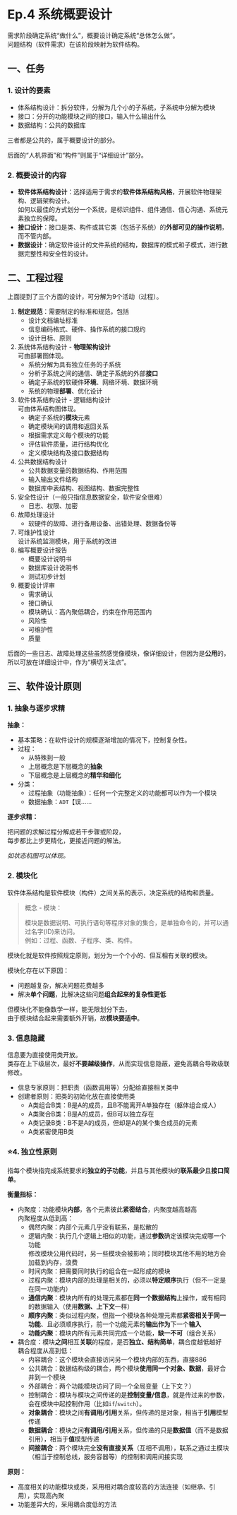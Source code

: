 # Ep.4 系统概要设计

需求阶段确定系统“做什么”，概要设计确定系统“总体怎么做”。  
问题结构（软件需求）在该阶段映射为软件结构。

## 一、任务

### 1. 设计的要素

* 体系结构设计：拆分软件，分解为几个小的子系统，子系统中分解为模块
* 接口：分开的功能模块之间的接口，输入什么输出什么
* 数据结构：公共的数据库

三者都是公共的，属于概要设计的部分。

后面的“人机界面”和“构件”则属于“详细设计”部分。

### 2. 概要设计的内容

* **软件体系结构设计**：选择适用于需求的**软件体系结构风格**，开展软件物理架构、逻辑架构设计。  
  如何以最佳的方式划分一个系统，是标识组件、组件通信、信心沟通、系统元素独立的保障。
* **接口设计**：接口是类、构件或其它类（包括子系统）的**外部可见的操作说明**，而不管内部。
* **数据设计**：确定软件设计的文件系统的结构，数据库的模式和子模式，进行数据完整性和安全性的设计。

## 二、工程过程

上面提到了三个方面的设计，可分解为9个活动（过程）。

1. **制定规范**：需要制定的标准和规范，包括
   * 设计文档编址标准
   * 信息编码格式、硬件、操作系统的接口规约
   * 设计目标、原则
2. 系统体系结构设计 - **物理架构设计**  
   可由部署图体现。
   * 系统分解为具有独立任务的子系统
   * 分析子系统之间的通信、确定子系统的外部**接口**
   * 确定子系统的软硬件**环境**、网络环境、数据环境
   * 系统的物理**部署**、优化设计
3. 软件体系结构设计 - 逻辑结构设计  
   可由体系结构图体现。
   * 确定子系统的**模块**元素
   * 确定模块间的调用和返回关系
   * 根据需求定义每个模块的功能
   * 评估软件质量，进行结构优化
   * 定义模块结构及接口数据结构
4. 公共数据结构设计
   * 公共数据变量的数据结构、作用范围
   * 输入输出文件结构
   * 数据库中表结构、视图结构、数据完整性
5. 安全性设计（一般只指信息数据安全，软件安全很难）  
   * 日志、权限、加密
6. 故障处理设计
   * 软硬件的故障、进行备用设备、出错处理、数据备份等
7. 可维护性设计  
   设计系统监测模块，用于系统的改进  
8. 编写概要设计报告
   * 概要设计说明书
   * 数据库设计说明书
   * 测试初步计划
9. 概要设计评审
   * 需求确认
   * 接口确认
   * 模块确认：高內聚低耦合，约束在作用范围内
   * 风险性
   * 可维护性
   * 质量

后面的一些日志、故障处理这些虽然感觉像模块，像详细设计，但因为是**公用**的，所以可放在详细设计中，作为“横切关注点”。

## 三、软件设计原则

### 1. 抽象与逐步求精

**抽象：**

* 基本策略：在软件设计的规模逐渐增加的情况下，控制复杂性。
* 过程：
  * 从特殊到一般
  * 上层概念是下层概念的**抽象**
  * 下层概念是上层概念的**精华和细化**
* 分类：
  * 过程抽象（功能抽象）：任何一个完整定义的功能都可以作为一个模块
  * 数据抽象：`ADT`【误……

**逐步求精：**

把问题的求解过程分解成若干步骤或阶段，  
每步都比上步更精化，更接近问题的解法。

*如状态机图可以体现。*

### 2. 模块化

软件体系结构是软件模块（构件）之间关系的表示，决定系统的结构和质量。

> 概念 - 模块：
>
> 模块是数据说明、可执行语句等程序对象的集合，是单独命令的，并可以通过名字(ID)来访问。  
> 例如：过程、函数、子程序、类、构件。

模块化就是软件按照规定原则，划分为一个个小的、但互相有关联的模块。

模块化存在以下原因：

* 问题越复杂，解决问题花费越多
* 解决**单个问题**，比解决这些问题**组合起来的复杂性更低**

但模块化不能像数学一样，能无限划分下去，  
由于模块结合起来需要额外开销，故**模块要适中**。

### 3. 信息隐藏

信息要为直接使用类开放。  
类存在上下级层次，最好**不要越级操作**，从而实现信息隐蔽，避免高耦合导致级联修改。

* 信息专家原则：把职责（函数调用等）分配给直接相关类中
* 创建者原则：把类的初始化放在直接使用类
  * A类组合B类：B是A的成员，且B不能离开A单独存在（躯体组合成人）
  * A类聚合B类：B是A的成员，但B可以独立存在
  * A类记录B类：B不是A的成员，但却是A的某个集合成员的元素
  * A类紧密使用B类

### ⭐4. 独立性原则

指每个模块指完成系统要求的**独立的子功能**，并且与其他模块的**联系最少**且**接口简单**。

**衡量指标：**

* 内聚度：功能模块**内部**，各个元素彼此**紧密结合**，内聚度越高越高  
  内聚程度从低到高：
  * 偶然内聚：内部个元素几乎没有联系，是松散的
  * 逻辑内聚：执行几个逻辑上相似的功能，通过**参数**确定该模块完成哪一个功能  
    修改模块公用代码时，另一些模块会被影响；同时模块其他不用的地方会加载到内存，浪费
  * 时间内聚：把需要同时执行的组合在一起形成的模块
  * 过程内聚：模块内部的处理是相关的，必须以**特定顺序**执行（但不一定是在同一功能内）
  * **通信内聚**：模块内所有的处理元素都在**同一个数据结构**上操作，或有相同的数据输入（使用**数据、上下文**一样）
  * **顺序内聚**：类似过程内聚，但指一个模块各种处理元素都**紧密相关于同一功能**、且必须顺序执行，前一个功能元素的**输出作为**下一个**输入**
  * **功能内聚**：模块内所有元素共同完成一个功能，**缺一不可**（组合关系）
* 耦合度：模块**之间**相互**关联**的程度，是否**独立、结构简单**，耦合度越低越好  
  耦合程度从高到低：
  * 内容耦合：这个模块会直接访问另一个模块内部的东西，直接886
  * 公共耦合：数据结构级的耦合，两个模块**使用同一个对象、数据**，最好合并到一个模块
  * 外部耦合：两个功能模块访问了同一个全局变量（上下文？）
  * 控制耦合：模块与模块之间传递的是**控制变量/信息**，就是传过来的参数，会在模块中起控制作用（比如`if`/`switch`）。
  * **对象耦合**：模块之间**有调用/引用**关系，但传递的是对象，相当于**引用**模型传递
  * **数据耦合**：模块之间**有调用/引用**关系，但传递的只是**数据值**（而不是数据引用），相当于**值**模型传递
  * **间接耦合**：两个模块完全**没有直接关系**（互相不调用），联系之通过主模块（相当于控制总线，服务容器等）的控制和调用间接实现

**原则：**

* 高度相关的功能模块或类，采用相对耦合度较高的方法连接（如继承、引用），实现高內聚
* 功能差异大的，采用耦合度低的方法